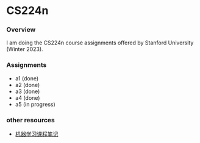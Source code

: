 
# CS224n 

### Overview
I am doing the CS224n course assignments offered by Stanford University (Winter 2023). 

### Assignments
- a1 (done)
- a2 (done)
- a3 (done)
- a4 (done)
- a5 (in progress)
### other resources

- [机器学习课程笔记](https://www.zhihu.com/column/c_143903708)
